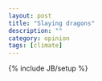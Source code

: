 ```yaml
---
layout: post
title: "Slaying dragons"
description: ""
category: opinion
tags: [climate]
---
```

{% include JB/setup %}

